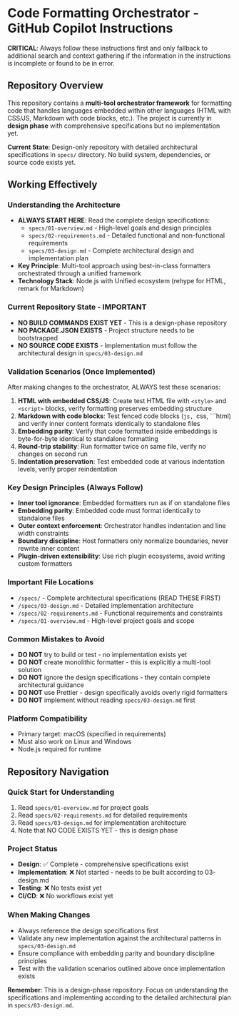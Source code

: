 # Code Formatting Orchestrator - GitHub Copilot Instructions

**CRITICAL**: Always follow these instructions first and only fallback to additional search and context gathering if the information in the instructions is incomplete or found to be in error.

## Repository Overview

This repository contains a **multi-tool orchestrator framework** for formatting code that handles languages embedded within other languages (HTML with CSS/JS, Markdown with code blocks, etc.). The project is currently in **design phase** with comprehensive specifications but no implementation yet.

**Current State**: Design-only repository with detailed architectural specifications in `specs/` directory. No build system, dependencies, or source code exists yet.

## Working Effectively

### Understanding the Architecture
- **ALWAYS START HERE**: Read the complete design specifications:
  - `specs/01-overview.md` - High-level goals and design principles
  - `specs/02-requirements.md` - Detailed functional and non-functional requirements  
  - `specs/03-design.md` - Complete architectural design and implementation plan
- **Key Principle**: Multi-tool approach using best-in-class formatters orchestrated through a unified framework
- **Technology Stack**: Node.js with Unified ecosystem (rehype for HTML, remark for Markdown)

### Current Repository State - IMPORTANT
- **NO BUILD COMMANDS EXIST YET** - This is a design-phase repository
- **NO PACKAGE.JSON EXISTS** - Project structure needs to be bootstrapped
- **NO SOURCE CODE EXISTS** - Implementation must follow the architectural design in `specs/03-design.md`

### Validation Scenarios (Once Implemented)
After making changes to the orchestrator, ALWAYS test these scenarios:
1. **HTML with embedded CSS/JS**: Create test HTML file with `<style>` and `<script>` blocks, verify formatting preserves embedding structure
2. **Markdown with code blocks**: Test fenced code blocks (```js, ```css, ```html) and verify inner content formats identically to standalone files
3. **Embedding parity**: Verify that code formatted inside embeddings is byte-for-byte identical to standalone formatting
4. **Round-trip stability**: Run formatter twice on same file, verify no changes on second run
5. **Indentation preservation**: Test embedded code at various indentation levels, verify proper reindentation

### Key Design Principles (Always Follow)
- **Inner tool ignorance**: Embedded formatters run as if on standalone files
- **Embedding parity**: Embedded code must format identically to standalone files
- **Outer context enforcement**: Orchestrator handles indentation and line width constraints
- **Boundary discipline**: Host formatters only normalize boundaries, never rewrite inner content
- **Plugin-driven extensibility**: Use rich plugin ecosystems, avoid writing custom formatters

### Important File Locations
- `/specs/` - Complete architectural specifications (READ THESE FIRST)
- `/specs/03-design.md` - Detailed implementation architecture
- `/specs/02-requirements.md` - Functional requirements and constraints
- `/specs/01-overview.md` - High-level project goals and scope

### Common Mistakes to Avoid
- **DO NOT** try to build or test - no implementation exists yet
- **DO NOT** create monolithic formatter - this is explicitly a multi-tool solution
- **DO NOT** ignore the design specifications - they contain complete architectural guidance
- **DO NOT** use Prettier - design specifically avoids overly rigid formatters
- **DO NOT** implement without reading `specs/03-design.md` first

### Platform Compatibility
- Primary target: macOS (specified in requirements)
- Must also work on Linux and Windows
- Node.js required for runtime

## Repository Navigation

### Quick Start for Understanding
1. Read `specs/01-overview.md` for project goals
2. Read `specs/02-requirements.md` for detailed requirements
3. Read `specs/03-design.md` for implementation architecture
4. Note that NO CODE EXISTS YET - this is design phase

### Project Status
- **Design**: ✅ Complete - comprehensive specifications exist
- **Implementation**: ❌ Not started - needs to be built according to 03-design.md
- **Testing**: ❌ No tests exist yet
- **CI/CD**: ❌ No workflows exist yet

### When Making Changes
- Always reference the design specifications first
- Validate any new implementation against the architectural patterns in `specs/03-design.md`
- Ensure compliance with embedding parity and boundary discipline principles
- Test with the validation scenarios outlined above once implementation exists

**Remember**: This is a design-phase repository. Focus on understanding the specifications and implementing according to the detailed architectural plan in `specs/03-design.md`.